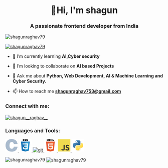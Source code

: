 <h1 align="center">👋Hi, I'm shagun</h1>
<h3 align="center">A passionate frontend developer from India</h3>

<p align="left"> <img src="https://komarev.com/ghpvc/?username=shagunraghav79&label=Profile%20views&color=0e75b6&style=flat" alt="shagunraghav79" /> </p>

<p align="left"> <a href="https://github.com/ryo-ma/github-profile-trophy"><img src="https://github-profile-trophy.vercel.app/?username=shagunraghav79" alt="shagunraghav79" /></a> </p>

- 🌱 I’m currently learning **AI,Cyber security**

- 👯 I’m looking to collaborate on **AI based Projects**

- 💬 Ask me about **Python, Web Development, AI & Machine Learning and Cyber Security.**

- 📫 How to reach me **shagunraghav753@gmail.com**

<h3 align="left">Connect with me:</h3>
<p align="left">
<a href="https://instagram.com/shagun__raghav__" target="blank"><img align="center" src="https://raw.githubusercontent.com/rahuldkjain/github-profile-readme-generator/master/src/images/icons/Social/instagram.svg" alt="shagun__raghav__" height="30" width="40" /></a>
</p>

<h3 align="left">Languages and Tools:</h3>
<p align="left"> <a href="https://www.cprogramming.com/" target="_blank" rel="noreferrer"> <img src="https://raw.githubusercontent.com/devicons/devicon/master/icons/c/c-original.svg" alt="c" width="40" height="40"/> </a> <a href="https://www.w3schools.com/css/" target="_blank" rel="noreferrer"> <img src="https://raw.githubusercontent.com/devicons/devicon/master/icons/css3/css3-original-wordmark.svg" alt="css3" width="40" height="40"/> </a> <a href="https://git-scm.com/" target="_blank" rel="noreferrer"> <img src="https://www.vectorlogo.zone/logos/git-scm/git-scm-icon.svg" alt="git" width="40" height="40"/> </a> <a href="https://www.w3.org/html/" target="_blank" rel="noreferrer"> <img src="https://raw.githubusercontent.com/devicons/devicon/master/icons/html5/html5-original-wordmark.svg" alt="html5" width="40" height="40"/> </a> <a href="https://developer.mozilla.org/en-US/docs/Web/JavaScript" target="_blank" rel="noreferrer"> <img src="https://raw.githubusercontent.com/devicons/devicon/master/icons/javascript/javascript-original.svg" alt="javascript" width="40" height="40"/> </a> <a href="https://www.python.org" target="_blank" rel="noreferrer"> <img src="https://raw.githubusercontent.com/devicons/devicon/master/icons/python/python-original.svg" alt="python" width="40" height="40"/> </a> </p>

<p><img align="left" src="https://github-readme-stats.vercel.app/api/top-langs?username=shagunraghav79&show_icons=true&locale=en&layout=compact" alt="shagunraghav79" /></p>

<p>&nbsp;<img align="center" src="https://github-readme-stats.vercel.app/api?username=shagunraghav79&show_icons=true&locale=en" alt="shagunraghav79" /></p>
